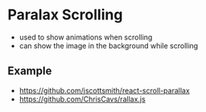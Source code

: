 # Paralax Scrolling

- used to show animations when scrolling
- can show the image in the background while scrolling

## Example

- <https://github.com/jscottsmith/react-scroll-parallax>
- <https://github.com/ChrisCavs/rallax.js>
